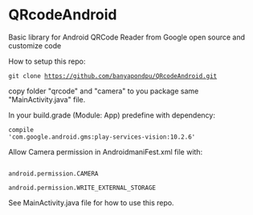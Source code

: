 # QRcodeAndroid
Basic library for Android QRCode Reader from Google open source and customize code

How to setup this repo:

<code>git clone https://github.com/banyapondpu/QRcodeAndroid.git</code>

copy folder "qrcode" and "camera" to you package same "MainActivity.java" file.

In your build.grade (Module: App) predefine with dependency:

<code>compile 'com.google.android.gms:play-services-vision:10.2.6'</code>

Allow Camera permission in AndroidmaniFest.xml file with:

<code>
android.permission.CAMERA
</code>
<code>
android.permission.WRITE_EXTERNAL_STORAGE
</code>

See MainActivity.java file for how to use this repo.
